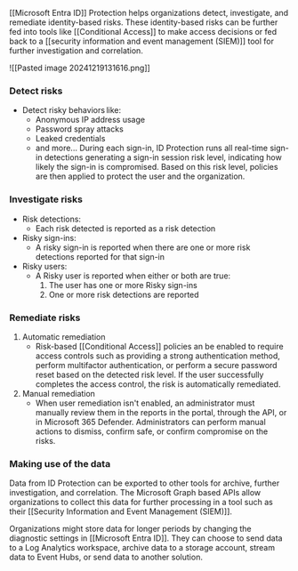 [[Microsoft Entra ID]] Protection helps organizations detect, investigate, and remediate identity-based risks. These identity-based risks can be further fed into tools like [[Conditional Access]] to make access decisions or fed back to a [[security information and event management (SIEM)]] tool for further investigation and correlation.

![[Pasted image 20241219131616.png]]
### Detect risks
- Detect risky behaviors like:
	- Anonymous IP address usage
	- Password spray attacks
	- Leaked credentials
	- and more...
	During each sign-in, ID Protection runs all real-time sign-in detections generating a sign-in session risk level, indicating how likely the sign-in is compromised. Based on this risk level, policies are then applied to protect the user and the organization.
### Investigate risks
- Risk detections:
	- Each risk detected is reported as a risk detection
- Risky sign-ins:
	- A risky sign-in is reported when there are one or more risk detections reported for that sign-in
- Risky users:
	- A Risky user is reported when either or both are true:
		1. The user has one or more Risky sign-ins
		2. One or more risk detections are reported
### Remediate risks
1. Automatic remediation
	- Risk-based [[Conditional Access]] policies an be enabled to require access controls such as providing a strong authentication method, perform multifactor authentication, or perform a secure password reset based on the detected risk level. If the user successfully completes the access control, the risk is automatically remediated.
2. Manual remediation
	- When user remediation isn't enabled, an administrator must manually review them in the reports in the portal, through the API, or in Microsoft 365 Defender. Administrators can perform manual actions to dismiss, confirm safe, or confirm compromise on the risks.
### Making use of the data
Data from ID Protection can be exported to other tools for archive, further investigation, and correlation. The Microsoft Graph based APIs allow organizations to collect this data for further processing in a tool such as their [[Security Information and Event Management (SIEM)]].

Organizations might store data for longer periods by changing the diagnostic settings in [[Microsoft Entra ID]]. They can choose to send data to a Log Analytics workspace, archive data to a storage account, stream data to Event Hubs, or send data to another solution.
